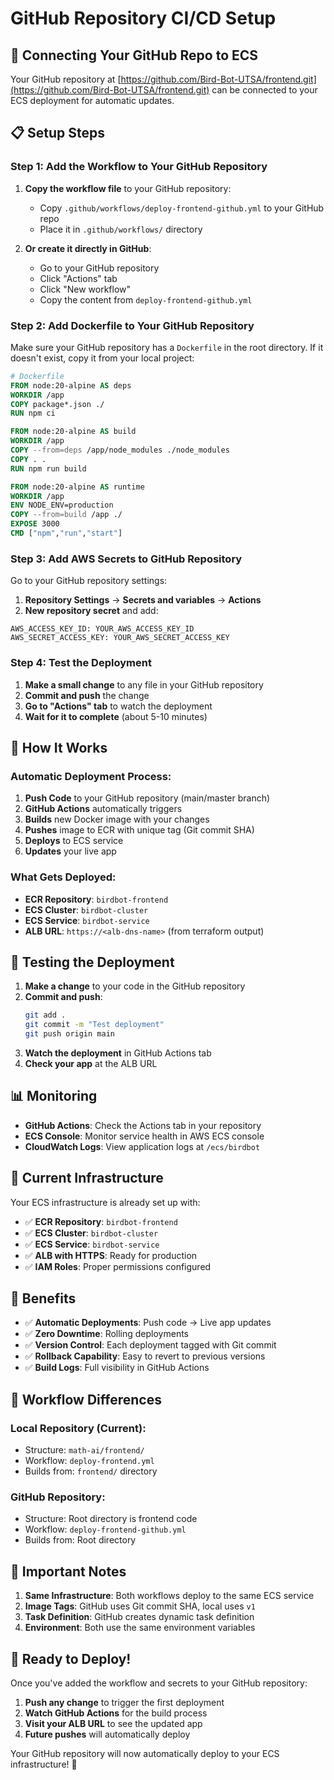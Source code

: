 # GitHub Repository CI/CD Setup

## 🔗 Connecting Your GitHub Repo to ECS

Your GitHub repository at [https://github.com/Bird-Bot-UTSA/frontend.git](https://github.com/Bird-Bot-UTSA/frontend.git) can be connected to your ECS deployment for automatic updates.

## 📋 Setup Steps

### Step 1: Add the Workflow to Your GitHub Repository

1. **Copy the workflow file** to your GitHub repository:
   - Copy `.github/workflows/deploy-frontend-github.yml` to your GitHub repo
   - Place it in `.github/workflows/` directory

2. **Or create it directly in GitHub**:
   - Go to your GitHub repository
   - Click "Actions" tab
   - Click "New workflow"
   - Copy the content from `deploy-frontend-github.yml`

### Step 2: Add Dockerfile to Your GitHub Repository

Make sure your GitHub repository has a `Dockerfile` in the root directory. If it doesn't exist, copy it from your local project:

```dockerfile
# Dockerfile
FROM node:20-alpine AS deps
WORKDIR /app
COPY package*.json ./
RUN npm ci

FROM node:20-alpine AS build
WORKDIR /app
COPY --from=deps /app/node_modules ./node_modules
COPY . .
RUN npm run build

FROM node:20-alpine AS runtime
WORKDIR /app
ENV NODE_ENV=production
COPY --from=build /app ./
EXPOSE 3000
CMD ["npm","run","start"]
```

### Step 3: Add AWS Secrets to GitHub Repository

Go to your GitHub repository settings:

1. **Repository Settings** → **Secrets and variables** → **Actions**
2. **New repository secret** and add:

```
AWS_ACCESS_KEY_ID: YOUR_AWS_ACCESS_KEY_ID
AWS_SECRET_ACCESS_KEY: YOUR_AWS_SECRET_ACCESS_KEY
```

### Step 4: Test the Deployment

1. **Make a small change** to any file in your GitHub repository
2. **Commit and push** the change
3. **Go to "Actions" tab** to watch the deployment
4. **Wait for it to complete** (about 5-10 minutes)

## 🚀 How It Works

### Automatic Deployment Process:

1. **Push Code** to your GitHub repository (main/master branch)
2. **GitHub Actions** automatically triggers
3. **Builds** new Docker image with your changes
4. **Pushes** image to ECR with unique tag (Git commit SHA)
5. **Deploys** to ECS service
6. **Updates** your live app

### What Gets Deployed:

- **ECR Repository**: `birdbot-frontend`
- **ECS Cluster**: `birdbot-cluster`
- **ECS Service**: `birdbot-service`
- **ALB URL**: `https://<alb-dns-name>` (from terraform output)

## 🧪 Testing the Deployment

1. **Make a change** to your code in the GitHub repository
2. **Commit and push**:
   ```bash
   git add .
   git commit -m "Test deployment"
   git push origin main
   ```
3. **Watch the deployment** in GitHub Actions tab
4. **Check your app** at the ALB URL

## 📊 Monitoring

- **GitHub Actions**: Check the Actions tab in your repository
- **ECS Console**: Monitor service health in AWS ECS console
- **CloudWatch Logs**: View application logs at `/ecs/birdbot`

## 🔧 Current Infrastructure

Your ECS infrastructure is already set up with:
- ✅ **ECR Repository**: `birdbot-frontend`
- ✅ **ECS Cluster**: `birdbot-cluster`
- ✅ **ECS Service**: `birdbot-service`
- ✅ **ALB with HTTPS**: Ready for production
- ✅ **IAM Roles**: Proper permissions configured

## 🎯 Benefits

- ✅ **Automatic Deployments**: Push code → Live app updates
- ✅ **Zero Downtime**: Rolling deployments
- ✅ **Version Control**: Each deployment tagged with Git commit
- ✅ **Rollback Capability**: Easy to revert to previous versions
- ✅ **Build Logs**: Full visibility in GitHub Actions

## 🔄 Workflow Differences

### Local Repository (Current):
- Structure: `math-ai/frontend/`
- Workflow: `deploy-frontend.yml`
- Builds from: `frontend/` directory

### GitHub Repository:
- Structure: Root directory is frontend code
- Workflow: `deploy-frontend-github.yml`
- Builds from: Root directory

## 🚨 Important Notes

1. **Same Infrastructure**: Both workflows deploy to the same ECS service
2. **Image Tags**: GitHub uses Git commit SHA, local uses `v1`
3. **Task Definition**: GitHub creates dynamic task definition
4. **Environment**: Both use the same environment variables

## 🎊 Ready to Deploy!

Once you've added the workflow and secrets to your GitHub repository:

1. **Push any change** to trigger the first deployment
2. **Watch GitHub Actions** for the build process
3. **Visit your ALB URL** to see the updated app
4. **Future pushes** will automatically deploy

Your GitHub repository will now automatically deploy to your ECS infrastructure! 🚀